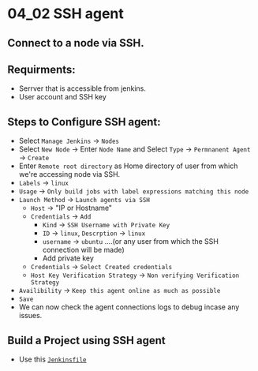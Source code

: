 # 04_02 SSH agent
## Connect to a node via SSH.
## Requirments:
  - Serrver that is accessible from jenkins.
  - User account and SSH key

## Steps to Configure SSH agent:
  - Select `Manage Jenkins` &rarr; `Nodes`
  - Select `New Node` &rarr; Enter `Node Name` and Select `Type` &rarr; `Permnanent Agent` &rarr; `Create`
  - Enter `Remote root directory` as Home directory of user from which we're accessing node via SSH.
  - `Labels` &rarr; `linux`
  - `Usage` &rarr; `Only build jobs with label expressions matching this node`
  - `Launch Method` &rarr; `Launch agents via SSH`
    - `Host` &rarr; "IP or Hostname"
    - `Credentials` &rarr; `Add`
       - `Kind` &rarr; `SSH Username with Private Key`
       - `ID` &rarr; `linux`, `Descrption` &rarr; `linux`
       - `username` &rarr; `ubuntu` ....(or any user from which the SSH connection will be made)
       - Add private key
    - `Credentials` &rarr; `Select Created credentials`
    - `Host Key Verification Strategy` &rarr; `Non verifying Verification Strategy`
  - `Availibility` &rarr; `Keep this agent online as much as possible`
  - `Save`
  - We can now check the agent connections logs to debug incase any issues.

## Build a Project using SSH agent
  - Use this [`Jenkinsfile`](./Jenkinsfile)
